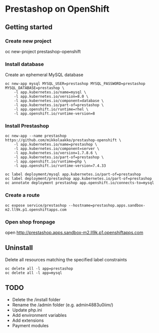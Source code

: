 # Prestashop on OpenShift

## Getting started

### Create new project

oc new-project prestashop-openshift

### Install database

Create an ephemeral MySQL database

```
oc new-app mysql MYSQL_USER=prestashop MYSQL_PASSWORD=prestashop MYSQL_DATABASE=prestashop \
    -l app.kubernetes.io/name=mysql \
    -l app.kubernetes.io/version=8.0 \
    -l app.kubernetes.io/component=database \
    -l app.kubernetes.io/part-of=prestashop \
    -l app.openshift.io/runtime=rhel \
    -l app.openshift.io/runtime-version=8
```

### Install Prestashop

```
oc new-app --name prestashop https://github.com/mikkolaakko/prestashop-openshift \
    -l app.kubernetes.io/name=prestashop \
    -l app.kubernetes.io/component=server \
    -l app.kubernetes.io/version=1.7.8.6 \
    -l app.kubernetes.io/part-of=prestashop \
    -l app.openshift.io/runtime=php \
    -l app.openshift.io/runtime-version=7.4.33

oc label deployment/mysql app.kubernetes.io/part-of=prestashop
oc label deployment/prestashop app.kubernetes.io/part-of=prestashop
oc annotate deployment prestashop app.openshift.io/connects-to=mysql
```

### Create a route
```
oc expose service/prestashop --hostname=prestashop.apps.sandbox-m2.ll9k.p1.openshiftapps.com
```

### Open shop fronpage

open http://prestashop.apps.sandbox-m2.ll9k.p1.openshiftapps.com

## Uninstall

Delete all resources matching the specified label constraints
```
oc delete all -l app=prestashop
oc delete all -l app=mysql
```

## TODO

* Delete the /install folder
* Rename the /admin folder (e.g. admin4883u0iim/)
* Update php.ini
* Add environment variables
* Add extensions
* Payment modules


<!--

https://devdocs.prestashop-project.org/8/modules/payment/
http://prestashop.apps.sandbox-m2.ll9k.p1.openshiftapps.com/admin4883u0iim


-->